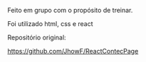 Feito em grupo com o propósito de treinar.

Foi utilizado html, css e react

Repositório original: 

https://github.com/JhowF/ReactContecPage
